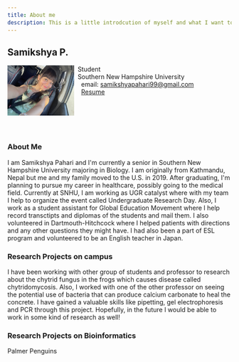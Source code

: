 ```yaml
---
title: About me
description: This is a little introdcution of myself and what I want to do in the future!
---
```


## Samikshya P.

<img src="SiteFiles/IMG_1841.jpeg" align="left" width=150>&nbsp; Student<br/>
&nbsp; Southern New Hampshire University <br/>
&nbsp; &nbsp; email: samikshyapahari99@gmail.com<br/>
&nbsp; &nbsp; [Resume](https://samikshyapahari.github.io/PagesBasic/SiteFiles/Resume/Resume.docx)

<br/>
<br/>
<br/>
<br/>

### About Me

I am Samikshya Pahari and I'm currently a senior in Southern New Hampshire University majoring in Biology. I am originally from Kathmandu, Nepal but me and my family moved to the U.S. in 2019. After graduating, I'm planning to pursue my career in healthcare, possibly going to the medical field. Currently at SNHU, I am working as UGR catalyst where with my team I help to organize the event called Undergraduate Research Day. Also, I work as a student assistant for Global Education Movement where I help record transctipts and diplomas of the students and mail them. I also volunteered in Dartmouth-Hitchcock where I helped patients with directions and any other questions they might have. I had also been a part of ESL program and volunteered to be an English teacher in Japan.

### Research Projects on campus

I have been working with other group of students and professor to research about the chytrid fungus in the frogs which causes disease called chytridomycosis. Also, I worked with one of the other professor on seeing the potential use of bacteria that can produce calcium carbonate to heal the concrete. I have gained a valuable skills like pipetting, gel electrophoresis and PCR through this project. Hopefully, in the future I would be able to work in some kind of research as well!

### Research Projects on Bioinformatics

Palmer Penguins


